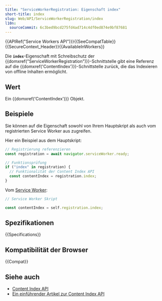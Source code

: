 ```yaml
---
title: "ServiceWorkerRegistration: Eigenschaft index"
short-title: index
slug: Web/API/ServiceWorkerRegistration/index
l10n:
  sourceCommit: 6c3bed9bcd275fd4ad714c4df0ed874e9bf87681
---
```


{{APIRef("Service Workers API")}}{{SeeCompatTable}}{{SecureContext_Header}}{{AvailableInWorkers}}

Die **`index`**-Eigenschaft mit Schreibschutz der
{{domxref("ServiceWorkerRegistration")}}-Schnittstelle gibt eine Referenz auf die
{{domxref('ContentIndex')}}-Schnittstelle zurück, die das Indexieren von offline Inhalten ermöglicht.

## Wert

Ein {{domxref('ContentIndex')}} Objekt.

## Beispiele

Sie können auf die Eigenschaft sowohl von Ihrem Hauptskript als auch vom registrierten Service Worker aus zugreifen.

Hier ein Beispiel aus dem Hauptskript:

```js
// Registrierung referenzieren
const registration = await navigator.serviceWorker.ready;

// Funktionsprüfung
if ("index" in registration) {
  // Funktionalität der Content Index API
  const contentIndex = registration.index;
}
```

Vom [Service Worker](/de/docs/Web/API/ServiceWorker):

```js
// Service Worker Skript

const contentIndex = self.registration.index;
```

## Spezifikationen

{{Specifications}}

## Kompatibilität der Browser

{{Compat}}

## Siehe auch

- [Content Index API](/de/docs/Web/API/Content_Index_API)
- [Ein einführender Artikel zur Content Index API](https://developer.chrome.com/docs/capabilities/web-apis/content-indexing-api)
